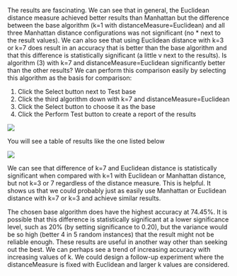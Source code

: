 The results are fascinating. We can see that in general, the Euclidean distance measure
achieved better results than Manhattan but the difference between the base algorithm (k=1
with distanceMeasure=Euclidean) and all three Manhattan distance configurations was not
significant (no * next to the result values). We can also see that using Euclidean distance with
k=3 or k=7 does result in an accuracy that is better than the base algorithm and that this
difference is statistically significant (a little v next to the results). Is algorithm (3) with k=7
and distanceMeasure=Euclidean significantly better than the other results? We can perform
this comparison easily by selecting this algorithm as the basis for comparison:

1) Click the Select button next to Test base
2) Click the third algorithm down with k=7 and distanceMeasure=Euclidean
3) Click the Select button to choose it as the base
4) Click the Perform Test button to create a report of the results

![](https://github.com/fenago/katacoda-scenarios/raw/master/machine-learning-mastery-weka/machine-learning-mastery-weka-chapter-21/steps/images/127.png)

You will see a table of results like the one listed below

![](https://github.com/fenago/katacoda-scenarios/raw/master/machine-learning-mastery-weka/machine-learning-mastery-weka-chapter-21/steps/images/21.2.png)

We can see that difference of k=7 and Euclidean distance is statistically significant when
compared with k=1 with Euclidean or Manhattan distance, but not k=3 or 7 regardless of
the distance measure. This is helpful. It shows us that we could probably just as easily use
Manhattan or Euclidean distance with k=7 or k=3 and achieve similar results.

The chosen base algorithm does have the highest accuracy at 74.45%. It is possible that
this difference is statistically significant at a lower significance level, such as 20% (by setting
significance to 0.20), but the variance would be so high (better 4 in 5 random instances) that
the result might not be reliable enough. These results are useful in another way other than
seeking out the best. We can perhaps see a trend of increasing accuracy with increasing values
of k. We could design a follow-up experiment where the distanceMeasure is fixed with Euclidean
and larger k values are considered.